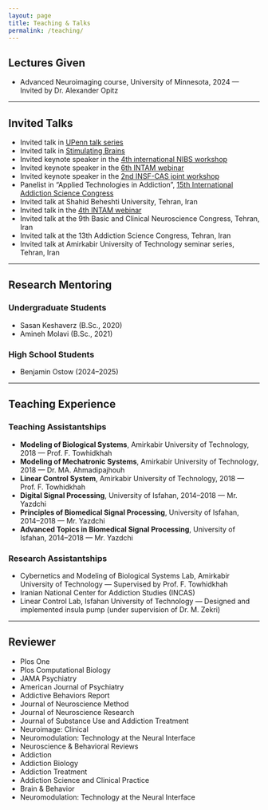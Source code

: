 ```yaml
---
layout: page
title: Teaching & Talks
permalink: /teaching/
---
```


## Lectures Given

- Advanced Neuroimaging course, University of Minnesota, 2024 — Invited by Dr. Alexander Opitz
  
---

## Invited Talks

- Invited talk in [UPenn talk series](https://bsky.app/profile/desmondoathes.bsky.social/post/3logg6bzijs2s)
- Invited talk in [Stimulating Brains](https://stimulatingbrains.org/14-ghazaleh-soleimani-colleen-hanlon/)
- Invited keynote speaker in the [4th international NIBS workshop](https://nibs-workshop.umn.edu)
- Invited keynote speaker in the [6th INTAM webinar](https://www.youtube.com/watch?v=F51mhoREk4o&t=40s)
- Invited keynote speaker in the [2nd INSF-CAS joint workshop](https://www.youtube.com/watch?v=28LKYHtY7bA)
- Panelist in “Applied Technologies in Addiction”, [15th International Addiction Science Congress](https://www.youtube.com/watch?v=9Gav7XlIp6k)
- Invited talk at Shahid Beheshti University, Tehran, Iran 
- Invited talk in the [4th INTAM webinar](https://www.youtube.com/watch?v=PAvLOlXa4oI)
- Invited talk at the 9th Basic and Clinical Neuroscience Congress, Tehran, Iran
- Invited talk at the 13th Addiction Science Congress, Tehran, Iran
- Invited talk at Amirkabir University of Technology seminar series, Tehran, Iran
  
---

## Research Mentoring

### Undergraduate Students
- Sasan Keshaverz (B.Sc., 2020)
- Amineh Molavi (B.Sc., 2021)
### High School Students
- Benjamin Ostow (2024–2025)

---

## Teaching Experience

### Teaching Assistantships
- **Modeling of Biological Systems**, Amirkabir University of Technology, 2018 — Prof. F. Towhidkhah
- **Modeling of Mechatronic Systems**, Amirkabir University of Technology, 2018 — Dr. MA. Ahmadipajhouh
- **Linear Control System**, Amirkabir University of Technology, 2018 — Prof. F. Towhidkhah
- **Digital Signal Processing**, University of Isfahan, 2014–2018 — Mr. Yazdchi
- **Principles of Biomedical Signal Processing**, University of Isfahan, 2014–2018 — Mr. Yazdchi
- **Advanced Topics in Biomedical Signal Processing**, University of Isfahan, 2014–2018 — Mr. Yazdchi

### Research Assistantships
- Cybernetics and Modeling of Biological Systems Lab, Amirkabir University of Technology — Supervised by Prof. F. Towhidkhah
- Iranian National Center for Addiction Studies (INCAS)
- Linear Control Lab, Isfahan University of Technology — Designed and implemented insula pump (under supervision of Dr. M. Zekri)

---

## Reviewer

- Plos One
- Plos Computational Biology
- JAMA Psychiatry
- American Journal of Psychiatry
- Addictive Behaviors Report
- Journal of Neuroscience Method
- Journal of Neuroscience Research
- Journal of Substance Use and Addiction Treatment
- Neuroimage: Clinical
- Neuromodulation: Technology at the Neural Interface
- Neuroscience & Behavioral Reviews
- Addiction
- Addiction Biology
- Addiction Treatment
- Addiction Science and Clinical Practice
- Brain & Behavior
- Neuromodulation: Technology at the Neural Interface
